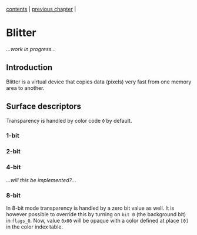 [contents](../README.md) | [previous chapter](memory.md) |

# Blitter

*...work in progress...*

## Introduction

Blitter is a virtual device that copies data (pixels) very fast from one memory area to another.

## Surface descriptors

Transparency is handled by color code ```0``` by default.

### 1-bit

### 2-bit

### 4-bit

*...will this be implemented?...*

### 8-bit

In 8-bit mode transparency is handled by a zero bit value as well. It is however possible to override this by turning on ```bit 0``` (the background bit) in ```flags_0```. Now, value ```0x00``` will be opaque with a color defined at place ```[0]``` in the color index table.
